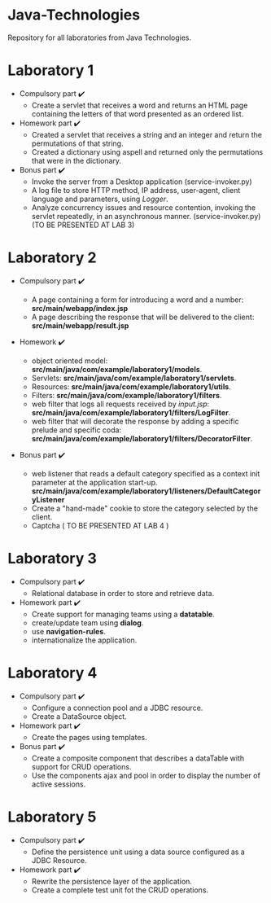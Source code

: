 # Java-Technologies
Repository for all laboratories from Java Technologies.

# Laboratory 1

* Compulsory part :heavy_check_mark:
    *  Create a servlet that receives a word and returns an HTML page containing the letters of that word presented as an ordered list. 
* Homework part :heavy_check_mark:
    * Created a servlet that receives a string and an integer and return the permutations of that string.
    * Created a dictionary using aspell and returned only the permutations that were in the dictionary.
* Bonus part :heavy_check_mark:
    * Invoke the server from a Desktop application (service-invoker.py)
    * A log file to store HTTP method, IP address, user-agent, client language and parameters, using *Logger*.
    * Analyze concurrency issues and resource contention, invoking the servlet repeatedly, in an asynchronous manner. (service-invoker.py) (TO BE PRESENTED AT LAB 3)

# Laboratory 2
* Compulsory part :heavy_check_mark:
   * A page containing a form for introducing a word and a number: **src/main/webapp/index.jsp**
   * A page describing the response that will be delivered to the client: **src/main/webapp/result.jsp**
* Homework :heavy_check_mark:
   * object oriented model: **src/main/java/com/example/laboratory1/models**.
   * Servlets: **src/main/java/com/example/laboratory1/servlets**.
   * Resources: **src/main/java/com/example/laboratory1/utils**.
   * Filters: **src/main/java/com/example/laboratory1/filters**.
   * web filter that logs all requests received by *input.jsp*: **src/main/java/com/example/laboratory1/filters/LogFilter**.
   * web filter that will decorate the response by adding a specific prelude and specific coda: **src/main/java/com/example/laboratory1/filters/DecoratorFilter**.
   
* Bonus part :heavy_check_mark:
   * web listener that reads a default category specified as a context init parameter at the application start-up. **src/main/java/com/example/laboratory1/listeners/DefaultCategoryListener**
   * Create a "hand-made" cookie to store the category selected by the client.
   * Captcha ( TO BE PRESENTED AT LAB 4 )
   
# Laboratory 3
* Compulsory part :heavy_check_mark:
   * Relational database in order to store and retrieve data.
* Homework part :heavy_check_mark:
   * Create support for managing teams using a **datatable**.
   * create/update team using **dialog**.
   * use **navigation-rules**.
   * internationalize the application.
   
# Laboratory 4
* Compulsory part :heavy_check_mark:
   * Configure a connection pool and a JDBC resource.
   * Create a DataSource object.
* Homework part :heavy_check_mark:
   * Create the pages using templates.
* Bonus part :heavy_check_mark:
   * Create a composite component that describes a dataTable with support for CRUD operations.
   * Use the components ajax and pool in order to display the number of active sessions.
   
# Laboratory 5
* Compulsory part :heavy_check_mark:
   * Define the persistence unit using a data source configured as a JDBC Resource.
* Homework part :heavy_check_mark:
   * Rewrite the persistence layer of the application.
   * Create a complete test unit fot the CRUD operations.
